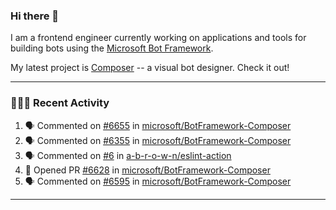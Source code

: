 ### Hi there 👋

I am a frontend engineer currently working on applications and tools for building bots using the [Microsoft Bot Framework](https://dev.botframework.com/).

My latest project is [Composer](https://github.com/microsoft/BotFramework-Composer) -- a visual bot designer. Check it out!

---

### 👨🏻‍💻 Recent Activity

<!--START_SECTION:activity-->
1. 🗣 Commented on [#6655](https://github.com/microsoft/BotFramework-Composer/issues/6655) in [microsoft/BotFramework-Composer](https://github.com/microsoft/BotFramework-Composer)
2. 🗣 Commented on [#6355](https://github.com/microsoft/BotFramework-Composer/issues/6355) in [microsoft/BotFramework-Composer](https://github.com/microsoft/BotFramework-Composer)
3. 🗣 Commented on [#6](https://github.com/a-b-r-o-w-n/eslint-action/issues/6) in [a-b-r-o-w-n/eslint-action](https://github.com/a-b-r-o-w-n/eslint-action)
4. 💪 Opened PR [#6628](https://github.com/microsoft/BotFramework-Composer/pull/6628) in [microsoft/BotFramework-Composer](https://github.com/microsoft/BotFramework-Composer)
5. 🗣 Commented on [#6595](https://github.com/microsoft/BotFramework-Composer/issues/6595) in [microsoft/BotFramework-Composer](https://github.com/microsoft/BotFramework-Composer)
<!--END_SECTION:activity-->

---

<!--
**a-b-r-o-w-n/a-b-r-o-w-n** is a ✨ _special_ ✨ repository because its `README.md` (this file) appears on your GitHub profile.

Here are some ideas to get you started:

- 🔭 I’m currently working on ...
- 🌱 I’m currently learning ...
- 👯 I’m looking to collaborate on ...
- 🤔 I’m looking for help with ...
- 💬 Ask me about ...
- 📫 How to reach me: ...
- 😄 Pronouns: ...
- ⚡ Fun fact: ...
-->
